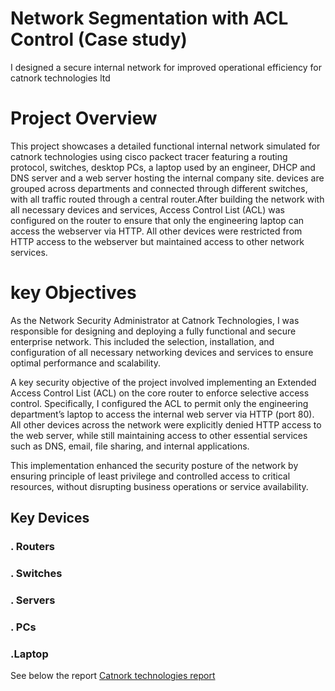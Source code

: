 # Network Segmentation with ACL Control (Case study) 
I designed a secure internal network for improved operational efficiency for catnork technologies ltd

# Project Overview
This project showcases a detailed functional internal network simulated for catnork technologies using cisco packect tracer featuring a routing protocol, switches, desktop PCs, a laptop used by an engineer, DHCP and DNS server and a web server hosting the internal company site. devices are grouped across departments and connected through different switches, with all traffic routed through a central router.After building the network with all necessary devices and services, Access Control List (ACL) was configured on the router to ensure that only the engineering laptop can access the webserver via HTTP. All other devices were restricted from HTTP access to the webserver but maintained access to other network services.

# key Objectives
As the Network Security Administrator at Catnork Technologies, I was responsible for designing and deploying a fully functional and secure enterprise network. This included the selection, installation, and configuration of all necessary networking devices and services to ensure optimal performance and scalability.

A key security objective of the project involved implementing an Extended Access Control List (ACL) on the core router to enforce selective access control. Specifically, I configured the ACL to permit only the engineering department’s laptop to access the internal web server via HTTP (port 80). All other devices across the network were explicitly denied HTTP access to the web server, while still maintaining access to other essential services such as DNS, email, file sharing, and internal applications.

This implementation enhanced the security posture of the network by ensuring principle of least privilege and controlled access to critical resources, without disrupting business operations or service availability.

## Key Devices 
### . Routers
### . Switches
### . Servers
### . PCs
### .Laptop


See below the report 
 [Catnork technologies report](https://github.com/DorcasAfolabi/Catnork-Technologies-Ltd/blob/main/Network%20segmentation%20with%20ACLs%20(Catnork%20technologies%20case%20study).pdf)
  
